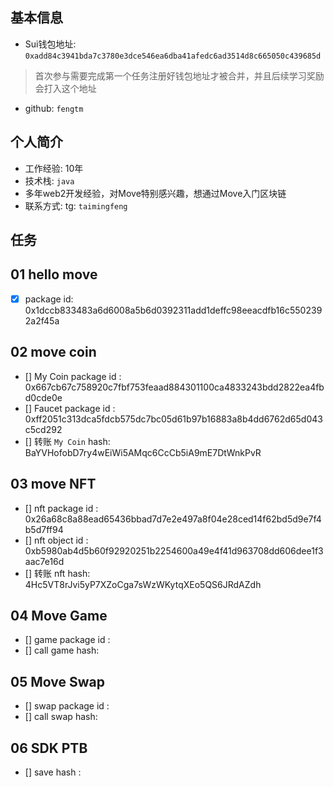 ## 基本信息
- Sui钱包地址: `0xadd84c3941bda7c3780e3dce546ea6dba41afedc6ad3514d8c665050c439685d`
> 首次参与需要完成第一个任务注册好钱包地址才被合并，并且后续学习奖励会打入这个地址
- github: `fengtm`

## 个人简介
- 工作经验: 10年
- 技术栈: `java`
- 多年web2开发经验，对Move特别感兴趣，想通过Move入门区块链
- 联系方式: tg: `taimingfeng` 

## 任务

##   01 hello move  
- [x] package id: 0x1dccb833483a6d6008a5b6d0392311add1deffc98eeacdfb16c5502392a2f45a

##   02 move coin
- [] My Coin package id : 0x667cb67c758920c7fbf753feaad884301100ca4833243bdd2822ea4fbd0cde0e
- [] Faucet package id : 0xff2051c313dca5fdcb575dc7bc05d61b97b16883a8b4dd6762d65d043c5cd292
- [] 转账 `My Coin` hash: BaYVHofobD7ry4wEiWi5AMqc6CcCb5iA9mE7DtWnkPvR

##   03 move NFT
- [] nft package id : 0x26a68c8a88ead65436bbad7d7e2e497a8f04e28ced14f62bd5d9e7f4b5d7ff94
- [] nft object id : 0xb5980ab4d5b60f92920251b2254600a49e4f41d963708dd606dee1f3aac7e16d
- [] 转账 nft  hash: 4Hc5VT8rJvi5yP7XZoCga7sWzWKytqXEo5QS6JRdAZdh

##   04 Move Game
- [] game package id :
- [] call game hash:

##   05 Move Swap
- [] swap package id :
- [] call swap hash:

##   06 SDK PTB
- [] save hash :
